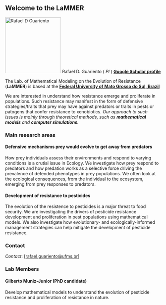 ## Welcome to the **LaMMER** 


<img src="https://yt3.ggpht.com/ytc/AKedOLS3ZozpNoeoUe-rdYzfV4vDonEDMmKfViEPA2T_=s900-c-k-c0x00ffffff-no-rj" alt="Rafael D Guariento" style="height: 180px; width:180px;"/> Rafael D. Guariento ( *PI* ) [**Google Scholar profile**](https://scholar.google.com.br/citations?hl=en&user=3n8lKtcAAAAJ&view_op=list_works&sortby=pubdate)


The Lab. of Mathematical Modeling on the Evolution of Resistance (**LaMMER**) is based at the [**Federal University of Mato Grosso do Sul, Brazil**](http://ufms.br)

We are interested in understand how resistance emerge and proliferate in populations. Such resistance may manifest in the form of defensive strategies/traits that prey may have against predators or traits in pests or patogens that confer resistance to xenobiotics. *Our approach to such issues is mainly through theoretical methods, such as **mathematical models** and **computer simulations**.*

### Main research areas

#### Defensive mechanisms prey would evolve to get away from predators 

How prey individuals assess their environments and respond to varying conditions is a crutial issue in Ecology. We investigate how prey respond to predators and how predation works as a selective force driving the prevalence of defended phenotypes in prey populations. We often look at the ecological consequences, from the individual to the ecosystem, emerging from prey responses to predators.  


#### Development of resistance to pesticides 

The evolution of the resistence to pesticides is a major threat to food security. We are investigating the drivers of pesticide resistance development and proliferation in pest populations using mathematical models. We also investigate how evolutionary- and ecologically-informed management strategies can help mitigate the development of pesticide resistance.  


### Contact

*Contact*: [rafael.guariento@ufms.br]

### Lab Members

#### Gilberto Muniz-Junior (PhD candidate)

Develop mathematical models to understand the evolution of pesticide resistance and proliferation of resistance in nature. 
